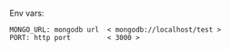 

Env vars:

```
MONGO_URL: mongodb url  < mongodb://localhost/test >
PORT: http port         < 3000 >
```
